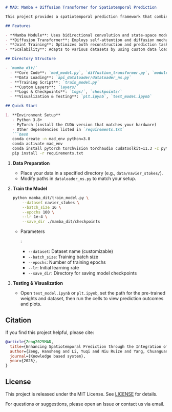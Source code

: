 ~~~markdown
# MAD: Mamba + Diffusion Transformer for Spatiotemporal Prediction

This project provides a spatiotemporal prediction framework that combines **Mamba** modules with **Diffusion Transformers** (MAD). It applies to tasks such as fluid simulation, weather forecasting, and traffic flow analysis.

## Features

- **Mamba Module**: Uses bidirectional convolution and state-space modeling to capture spatiotemporal dependencies and reduce error propagation.
- **Diffusion Transformer**: Employs self-attention and diffusion mechanisms to handle long-range spatiotemporal correlations and generate high-quality predictions.
- **Joint Training**: Optimizes both reconstruction and prediction tasks to learn more representative spatiotemporal features.
- **Scalability**: Adapts to various datasets by using custom data loaders.

## Directory Structure

- `mamba_dit/`
  - **Core Code**: `mad_model.py`, `diffustion_transformer.py`, `modules.py`, etc.
  - **Data Loading**: `api_dataloader/dataloader_ns.py`
  - **Training Script**: `train_model.py`
  - **Custom Layers**: `layers/`
  - **Logs & Checkpoints**: `logs/`, `checkpoints/`
  - **Visualization & Testing**: `plt.ipynb`, `test_model.ipynb`

## Quick Start

1. **Environment Setup**  
   - Python 3.8+  
   - PyTorch (install the CUDA version that matches your hardware)  
   - Other dependencies listed in `requirements.txt`  
   ```bash
   conda create -n mad_env python=3.8
   conda activate mad_env
   conda install pytorch torchvision torchaudio cudatoolkit=11.3 -c pytorch
   pip install -r requirements.txt
~~~

1. **Data Preparation**

   - Place your data in a specified directory (e.g., `data/navier_stokes/`).
   - Modify paths in `dataloader_ns.py` to match your setup.

2. **Train the Model**

   ```bash
   python mamba_dit/train_model.py \
       --dataset navier_stokes \
       --batch_size 16 \
       --epochs 100 \
       --lr 1e-4 \
       --save_dir ./mamba_dit/checkpoints
   ```

   - Parameters

     :

     - `--dataset`: Dataset name (customizable)
     - `--batch_size`: Training batch size
     - `--epochs`: Number of training epochs
     - `--lr`: Initial learning rate
     - `--save_dir`: Directory for saving model checkpoints

3. **Testing & Visualization**

   - Open `test_model.ipynb` or `plt.ipynb`, set the path for the pre-trained weights and dataset, then run the cells to view prediction outcomes and plots.

## Citation

If you find this project helpful, please cite:

```bibtex
@article{Zeng2025MAD,
  title={Enhancing Spatiotemporal Prediction through the Integration of Mamba State Space Models and Diffusion Transformers},
  author={Zeng, Hansheng and Li, Yuqi and Niu Ruize and Yang, Chuanguang and Wen, Shiping},
  journal={Knowledge based system},
  year={2025},
}
```

## License

This project is released under the MIT License. See [LICENSE](https://chatgpt.com/c/LICENSE) for details.

For questions or suggestions, please open an Issue or contact us via email.

```

```
